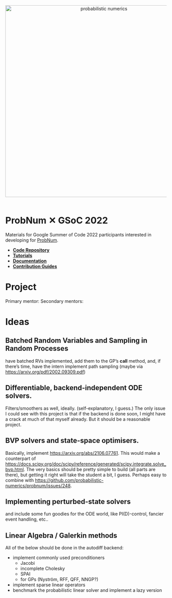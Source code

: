 
<div align="center">
    <a href="https://probnum.readthedocs.io"><img align="center" src="https://raw.githubusercontent.com/probabilistic-numerics/probnum/main/docs/source/assets/img/logo/probnum_logo_dark_txtright.svg" alt="probabilistic numerics" width="600" style="padding-right: 10px; padding left: 10px;" title="Probabilistic Numerics in Python"/>
    </a>
</div>
<br>

# ProbNum &#10005; GSoC 2022

Materials for Google Summer of Code 2022 participants interested in developing for [ProbNum](http://probnum.org).


- [**Code Repository**](https://github.com/probabilistic-numerics/probnum)
- [**Tutorials**](https://probnum.readthedocs.io/en/latest/tutorials.html)
- [**Documentation**](https://probnum.readthedocs.io/en/latest/api.html)
- [**Contribution Guides**](https://probnum.readthedocs.io/en/latest/development.html)


# Project

Primary mentor: 
Secondary mentors: 


# Ideas

## Batched Random Variables and Sampling in Random Processes
have batched RVs implemented, add them to the GP’s __call__ method, and, if there’s time, have the intern implement path sampling (maybe via https://arxiv.org/pdf/2002.09309.pdf)

## Differentiable, backend-independent ODE solvers. 
Filters/smoothers as well, ideally. (self-explanatory, I guess.) The only issue I could see with this project is that if the backend is done soon, I might have a crack at much of that myself already. But it should be a reasonable project.

## BVP solvers and state-space optimisers. 
Basically, implement https://arxiv.org/abs/2106.07761. This would make a counterpart of https://docs.scipy.org/doc/scipy/reference/generated/scipy.integrate.solve_bvp.html. The very basics should be pretty simple to build (all parts are there), but getting it right will take the student a bit, I guess. Perhaps easy to combine with https://github.com/probabilistic-numerics/probnum/issues/248.

## Implementing perturbed-state solvers
and include some fun goodies for the ODE world, like PI(D)-control, fancier event handling, etc..

## Linear Algebra / Galerkin methods
All of the below should be done in the autodiff backend:

- implement commonly used preconditioners
  - Jacobi
  - incomplete Cholesky
  - SPAI
  - for GPs (Nyström, RFF, QFF, NNGP?)
- implement sparse linear operators
- benchmark the probabilistic linear solver and implement a lazy version